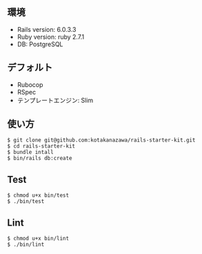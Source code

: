 ## 環境

- Rails version: 6.0.3.3
- Ruby version: ruby 2.7.1
- DB: PostgreSQL

## デフォルト

- Rubocop
- RSpec
- テンプレートエンジン: Slim

## 使い方

```
$ git clone git@github.com:kotakanazawa/rails-starter-kit.git
$ cd rails-starter-kit
$ bundle intall
$ bin/rails db:create
```

## Test

```
$ chmod u+x bin/test
$ ./bin/test
```

## Lint

```
$ chmod u+x bin/lint
$ ./bin/lint
```
